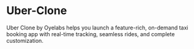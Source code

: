 # Uber-Clone
Uber Clone by Oyelabs helps you launch a feature-rich, on-demand taxi booking app with real-time tracking, seamless rides, and complete customization.
